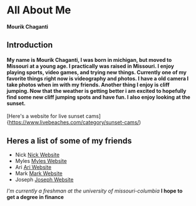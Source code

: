 # All About Me
#### Mourik Chaganti
## Introduction
#### My name is Mourik Chaganti, I was born in michigan, but moved to Missouri at a young age. I practically was raised in Missouri. I enjoy playing sports, video games, and trying new things. Currently one of my favorite things right now is videography and photos. I have a old camera I take photos when im with my friends. Another thing I enjoy is cliff jumping. Now that the weather is getting better i am excited to hopefully find some new cliff jumping spots and have fun. I also enjoy looking at the sunset. 
[Here's a website for live sunset cams]{https://www.livebeaches.com/category/sunset-cams/)
## Heres a list of some of my friends
- Nick [Nick Website](nick.md)
- Myles [Myles Website](myles.md)
- Ari [Ari Website](ari.md)
- Mark [Mark Website](mark.md)
- Joseph [Joseph Website](joseph.md)

*I'm currently a freshman at the university of missouri-columbia*
**I hope to get a degree in finance**
